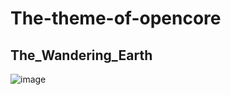 The-theme-of-opencore
===
The_Wandering_Earth
---
![image](https://raw.githubusercontent.com/dawalishi0821/The-theme-of-opencore/main/The_Wandering_Earth.png)
